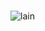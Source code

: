 ### 
<div> 
<img src="https://media.tenor.com/-JsLYcLUshcAAAAC/serial-experiments-lain-lain.gif" alt="lain">
</div>
